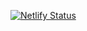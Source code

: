 [![Netlify Status](https://api.netlify.com/api/v1/badges/8edfadac-c9ca-4df8-89bc-f1c265913f75/deploy-status)](https://app.netlify.com/sites/ispavloshereyet/deploys)
